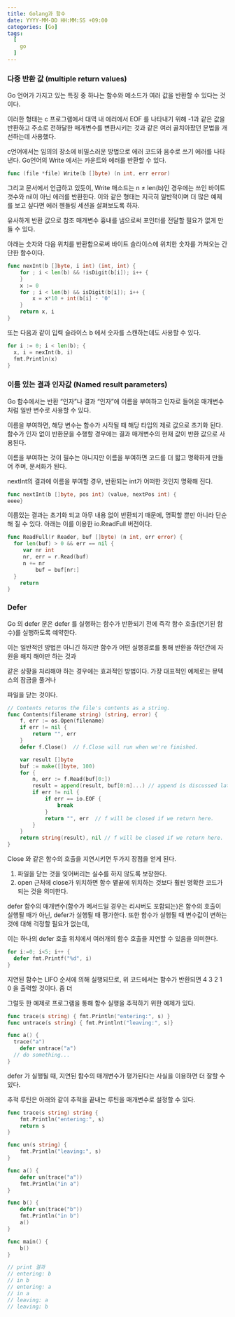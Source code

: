 ```yaml
---
title: Golang과 함수
date: YYYY-MM-DD HH:MM:SS +09:00
categories: [Go]
tags:
  [
    go    
  ]
---
```


### 다중 반환 값 (multiple return values)

Go 언어가 가지고 있는 특징 중 하나는 함수와 메소드가 여러 값을 반환할 수 있다는 것이다. 

이러한 형태는 c 프로그램에서 대역 내 에러에서 EOF 를 나타내기 위해 -1과 같은 값을 반환하고 주소로 전하달한 매개변수를 변환시키는 것과 같은 여러 골치아팠던 문법을 개선하는데 사용했다.

c언어에서는 임의의 장소에 비밀스러운 방법으로 에러 코드와 음수로 쓰기 에러를 나타낸다. Go언어의 Write 에서는 카운트와 에러를 반환할 수 있다. 

```go
func (file *file) Write(b []byte) (n int, err error)
```

그리고 문서에서 언급하고 있듯이, Write 매소드는 n ≠ len(b)인 경우에는 쓰인 바이트 갯수와 nil이 아닌 에러를 반환한다. 이와 같은 형태는 지극히 일반적이며 더 많은 예제를 보고 싶다면 에러 헨들링 세션을 살펴보도록 하자.

유사하게 반환 값으로 참조 매개변수 흉내를 냄으로써 포인터를 전달할 필요가 없게 만들 수 있다.

아래는 숫자와 다음 위치를 반환함으로써 바이트 슬라이스에 위치한 숫자를 가져오는 간단한 함수이다.

```go
func nexInt(b []byte, i int) (int, int) {
    for ; i < len(b) && !isDigit(b[i]); i++ {
    }
    x := 0
    for ; i < len(b) && isDigit(b[i]); i++ {
        x = x*10 + int(b[i] - '0'
    }
    return x, i
}
```

또는 다음과 같이 입력 슬라이스 b 에서 숫자를 스캔하는데도 사용할 수 있다.

```go
for i := 0; i < len(b); {
  x, i = nexInt(b, i)
  fmt.Println(x)
}
```

### 이름 있는 결과 인자값 (Named result parameters)

Go 함수에서는 반환 “인자”나 결과 “인자”에 이름을 부여하고 인자로 들어온 매개변수처럼 일반 변수로 사용할 수 있다. 

이름을 부여하면, 해당 변수는 함수가 시작될 때 해당 타입의 제로 값으로 초기화 된다. 함수가 인자 없이 반환문을 수행할 경우에는 결과 매개변수의 현재 값이 반환 값으로 사용된다.

이름을 부여하는 것이 필수는 아니지만 이름을 부여하면 코드를 더 짧고 명확하게 만들어 주며, 문서화가 된다.

nextInt의 결과에 이름을 부여할 경우, 반환되는 int가 어떠한 것인지 명확해 진다.

```go
func nextInt(b []byte, pos int) (value, nextPos int) {
eeee}
```

이름있는 결과는 초기화 되고 아무 내용 없이 반환되기 때문에, 명확할 뿐만 아니라 단순해 질 수 있다. 아래는 이를 이용한 io.ReadFull 버전이다.

```go
func ReadFull(r Reader, buf []byte) (n int, err error) {
  for len(buf) > 0 && err == nil {
     var nr int
     nr, err = r.Read(buf)
     n += nr
		 buf = buf[nr:]
  }
	return
}
```

### Defer

Go 의 defer 문은 defer 를 실행하는 함수가 반환되기 전에 즉각 함수 호출(연기된 함수)를 실행하도록 예약한다.

이는 일반적인 방법은 아니긴 하지만 함수가 어떤 실행경로를 통해 반환을 하던간에 자원을 해지 해야만 하는 것과

같은 상황을 처리해야 하는 경우에는 효과적인 방법이다. 가장 대표적인 예제로는 뮤텍스의 잠금을 풀거나

파일을 닫는 것이다.

```go
// Contents returns the file's contents as a string.
func Contents(filename string) (string, error) {
    f, err := os.Open(filename)
    if err != nil {
        return "", err
    }
    defer f.Close()  // f.Close will run when we're finished.

    var result []byte
    buf := make([]byte, 100)
    for {
        n, err := f.Read(buf[0:])
        result = append(result, buf[0:n]...) // append is discussed later.
        if err != nil {
            if err == io.EOF {
                break
            }
            return "", err  // f will be closed if we return here.
        }
    }
    return string(result), nil // f will be closed if we return here.
}
```

Close 와 같은 함수의 호출을 지연시키면 두가지 장점을 얻게 된다.

1. 파일을 닫는 것을 잊어버리는 실수를 하지 않도록 보장한다.
2. open 근처에 close가 위치하면 함수 맽끝에 위치하는 것보다 훨씬 명확한 코드가 되는 것을 의미한다.

defer 함수의 매개변수(함수가 메서드일 경우는 리시버도 포함되는)은 함수의 호출이 실행될 때가 아닌, defer가 실행될 때 평가한다. 또한 함수가 실행될 때 변수값이 변하는 것에 대해 걱정할 필요가 없는데,

이는 하나의 defer 호출 위치에서 여러개의 함수 호출을 지연할 수 있음을 의미한다. 

```go
for i:=0; i<5; i++ {
  defer fmt.Printf("%d", i)
}
```

지연된 함수는 LIFO 순서에 의해 실행되므로, 위 코드에서는 함수가 반환되면 4 3 2 1 0 을 출력할 것이다. 좀 더

그럴듯 한 예제로 프로그램을 통해 함수 실행을 추적하기 위한 예제가 있다.

```go
func trace(s string) { fmt.Println("entering:", s) }
func untrace(s string) { fmt.Printlnt("leaving:", s)} 

func a() {
  trace("a")
	defer untrace("a")
  // do something...
}
```

defer 가 실행될 때, 지연된 함수의 매개변수가 평가된다는 사실을 이용하면 더 잘할 수 있다.

추적 루틴은 아래와 같이 추적을 끝내는 루틴을 매개변수로 설정할 수 있다.

```go
func trace(s string) string {
    fmt.Println("entering:", s)
    return s
}

func un(s string) {
    fmt.Println("leaving:", s)
}

func a() {
    defer un(trace("a"))
    fmt.Println("in a")
}

func b() {
    defer un(trace("b"))
    fmt.Println("in b")
    a()
}

func main() {
    b()
}

// print 결과
// entering: b
// in b
// entering: a
// in a
// leaving: a
// leaving: b
```
